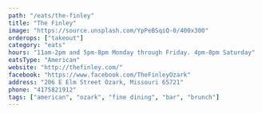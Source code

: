 ```yaml
---
path: "/eats/the-finley"
title: "The Finley"
image: "https://source.unsplash.com/YpPeBSqiQ-0/400x300"
orderops: ["takeout"]
category: "eats"
hours: "11am-2pm and 5pm-8pm Monday through Friday. 4pm-8pm Saturday"
eatsType: "American"
website: "http://thefinley.com/"
facebook: "https://www.facebook.com/TheFinleyOzark"
address: "206 E Elm Street Ozark, Missouri 65721"
phone: "4175821912"
tags: ["american", "ozark", "fine dining", "bar", "brunch"]
---
```


